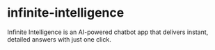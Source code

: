 # infinite-intelligence
Infinite Intelligence is an AI-powered chatbot app that delivers instant, detailed answers with just one click.

